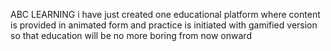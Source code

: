 ABC LEARNING
i have just created one educational platform where content is provided in animated form and practice is initiated with gamified version so that education will be no more boring  from now onward 
